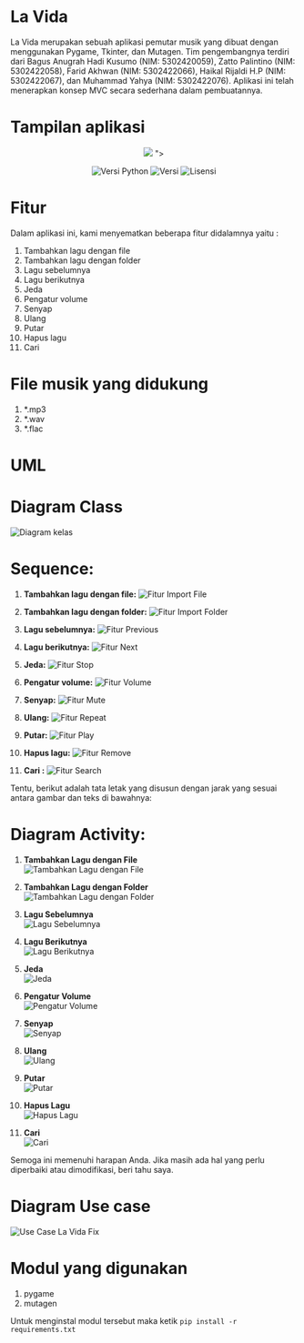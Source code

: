 # La Vida

La Vida merupakan sebuah aplikasi pemutar musik yang dibuat dengan menggunakan Pygame, Tkinter, dan Mutagen. Tim pengembangnya terdiri dari Bagus Anugrah Hadi Kusumo (NIM: 5302420059), Zatto Palintino (NIM: 5302422058), Farid Akhwan (NIM: 5302422066), Haikal Rijaldi H.P (NIM: 5302422067), dan Muhammad Yahya (NIM: 5302422076). Aplikasi ini telah menerapkan konsep MVC secara sederhana dalam pembuatannya.

# Tampilan aplikasi

<p align="center">
      <img src="https://github.com/akhwan16/La-Vida-Musik-Player/assets/64369472/7846781e-2bd0-4367-a351-7659e1ba0f3f" >
">
</p>

<p align="center">
   <img src="https://img.shields.io/badge/Versi_Python-3.12-8A2BE2" alt="Versi Python">
   <img src="https://img.shields.io/badge/Versi-v1.0-biru" alt="Versi">
   <img src="https://img.shields.io/badge/Lisensi-MIT-sukses" alt="Lisensi">
</p>

# Fitur
Dalam aplikasi ini, kami menyematkan beberapa fitur didalamnya yaitu : 

1. Tambahkan lagu dengan file
2. Tambahkan lagu dengan folder
3. Lagu sebelumnya
4. Lagu berikutnya
5. Jeda
6. Pengatur volume
7. Senyap
8. Ulang
9. Putar
10. Hapus lagu
11. Cari

# File musik yang didukung

1. \*.mp3
2. \*.wav
3. \*.flac

# UML

# Diagram Class 
![Diagram kelas](https://github.com/akhwan16/La-Vida-Musik-Player/assets/64369472/b223ee5a-00d3-4ea8-9aab-50a53e5ccb3b)

# Sequence:

1. **Tambahkan lagu dengan file:**
   ![Fitur Import File](https://github.com/akhwan16/La-Vida-Musik-Player/assets/64369472/7ba4d91c-5bf9-49b2-b7ee-318380bc0e71)

2. **Tambahkan lagu dengan folder:**
   ![Fitur Import Folder](https://github.com/akhwan16/La-Vida-Musik-Player/assets/64369472/9cf5bcfe-c40d-4491-9aae-425d810622a2)

3. **Lagu sebelumnya:**
   ![Fitur Previous](https://github.com/akhwan16/La-Vida-Musik-Player/assets/64369472/2fc0a664-c1c1-444a-87b1-0d531c6eb021)

4. **Lagu berikutnya:**
   ![Fitur Next](https://github.com/akhwan16/La-Vida-Musik-Player/assets/64369472/cf1d8a50-cddc-4c7d-af6c-17b7c415e3a2)

5. **Jeda:**
   ![Fitur Stop](https://github.com/akhwan16/La-Vida-Musik-Player/assets/64369472/be5edbb6-a2fd-4036-93f1-49808b2d138a)

6. **Pengatur volume:**
   ![Fitur Volume](https://github.com/akhwan16/La-Vida-Musik-Player/assets/64369472/0f7a868a-d207-4b02-8cb8-455c2bf83f2e)

7. **Senyap:**
   ![Fitur Mute](https://github.com/akhwan16/La-Vida-Musik-Player/assets/64369472/b50c019e-4629-4b78-b529-45f7ec4c994c)

8. **Ulang:**
   ![Fitur Repeat](https://github.com/akhwan16/La-Vida-Musik-Player/assets/64369472/d39cd718-563b-4244-a0b7-934f5427e08f)

9. **Putar:**
   ![Fitur Play](https://github.com/akhwan16/La-Vida-Musik-Player/assets/64369472/314c39ac-118c-44f4-ad75-9a62c7070d54)

10. **Hapus lagu:**
    ![Fitur Remove](https://github.com/akhwan16/La-Vida-Musik-Player/assets/64369472/ce804755-4451-46ce-adfc-28463f9329cd)

11. **Cari  :**
    ![Fitur Search](https://github.com/akhwan16/La-Vida-Musik-Player/assets/64369472/41923629-83ec-4e3d-9030-6e80e1ac3b18)


Tentu, berikut adalah tata letak yang disusun dengan jarak yang sesuai antara gambar dan teks di bawahnya:

# Diagram Activity:

1. **Tambahkan Lagu dengan File**  
   ![Tambahkan Lagu dengan File](https://github.com/akhwan16/La-Vida-Musik-Player/assets/64369472/647dad11-5232-44e1-b96c-bfc2a0647aed)

2. **Tambahkan Lagu dengan Folder**  
   ![Tambahkan Lagu dengan Folder](https://github.com/akhwan16/La-Vida-Musik-Player/assets/64369472/d290e5c5-2ff3-4459-8835-56706850fb51)

3. **Lagu Sebelumnya**  
   ![Lagu Sebelumnya](https://github.com/akhwan16/La-Vida-Musik-Player/assets/64369472/869d9877-955e-47d7-ad68-beb7b417e532)

4. **Lagu Berikutnya**  
   ![Lagu Berikutnya](https://github.com/akhwan16/La-Vida-Musik-Player/assets/64369472/91dda172-7303-4039-9f14-101f83bd4bac)

5. **Jeda**  
   ![Jeda](https://github.com/akhwan16/La-Vida-Musik-Player/assets/64369472/0676bf22-3cd2-4d39-852d-05623b713d97)

6. **Pengatur Volume**  
   ![Pengatur Volume](https://github.com/akhwan16/La-Vida-Musik-Player/assets/64369472/489aa428-e239-47db-aacb-afe6d6131c00)

7. **Senyap**  
   ![Senyap](https://github.com/akhwan16/La-Vida-Musik-Player/assets/64369472/c02ce62e-1fe9-40e1-bdca-f1d66605bcb8)

8. **Ulang**  
   ![Ulang](https://github.com/akhwan16/La-Vida-Musik-Player/assets/64369472/f019b877-fe26-4b9d-b037-bff27248dc60)

9. **Putar**  
   ![Putar](https://github.com/akhwan16/La-Vida-Musik-Player/assets/64369472/cd7ff5f1-88ac-4da3-b8ca-69eb6212e521)

10. **Hapus Lagu**  
    ![Hapus Lagu](https://github.com/akhwan16/La-Vida-Musik-Player/assets/64369472/bd5b131d-6e44-4f1f-b3d3-73763e649f3e)

11. **Cari**  
    ![Cari](https://github.com/akhwan16/La-Vida-Musik-Player/assets/64369472/dea26558-cb92-4d1d-bc18-d63a3c67053d)

Semoga ini memenuhi harapan Anda. Jika masih ada hal yang perlu diperbaiki atau dimodifikasi, beri tahu saya.
# Diagram Use case
![Use Case La Vida Fix](https://github.com/akhwan16/La-Vida-Musik-Player/assets/64369472/19762564-ef81-4bbe-9607-97fdeb0cbd37)


# Modul yang digunakan 

1. pygame
2. mutagen

Untuk menginstal modul tersebut maka ketik `pip install -r requirements.txt`

